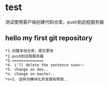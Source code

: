 # test
测试使用客户端创建代码仓库，push到远程服务器
## hello my first git repository
    *1.创建本地仓库，提交更改
    *2.push到远程服务器
    *3.==============
    *4. i'll delete the sentence soon~~
    *5. change on dev..
    *n. change on master..
    *n+2. 这样对模块化开发很有帮助..
